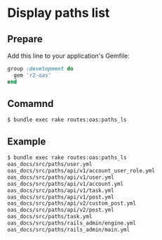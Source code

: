 
# Display paths list

## Prepare

Add this line to your application's Gemfile:

```ruby
group :development do
  gem 'r2-oas'
end
```

## Comamnd

```
$ bundle exec rake routes:oas:paths_ls
```

## Example

```bash
$ bundle exec rake routes:oas:paths_ls
oas_docs/src/paths/user.yml
oas_docs/src/paths/api/v1/account_user_role.yml
oas_docs/src/paths/api/v1/user.yml
oas_docs/src/paths/api/v1/account.yml
oas_docs/src/paths/api/v1/task.yml
oas_docs/src/paths/api/v1/post.yml
oas_docs/src/paths/api/v2/custom_post.yml
oas_docs/src/paths/api/v2/post.yml
oas_docs/src/paths/task.yml
oas_docs/src/paths/rails_admin/engine.yml
oas_docs/src/paths/rails_admin/main.yml
```
